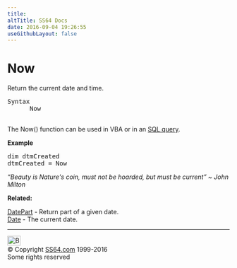 ```yaml
---
title:
altTitle: SS64 Docs
date: 2016-09-04 19:26:55
useGithubLayout: false
---
```

<!-- #BeginLibraryItem "/Library/head_access.lbi" --><!-- #EndLibraryItem --><h1>Now</h1>
<p>  Return the current date and time.</p>
<pre>Syntax
      Now

</pre>
<p>The Now() function can be used in VBA or in an <a href="syntax-functions.html">SQL query</a>.</p>
<p><b>Example</b></p>
<pre>dim dtmCreated
dtmCreated = Now</pre>
<p class="quote"><i>“Beauty is Nature's coin, must not be hoarded, but must be current” ~ John Milton</i></p>
<p><b>Related:</b></p>
<p><a href="datepart.html">DatePart</a> - Return part of a given date.<br>
<a href="date.html">Date</a> - The current date.</p><!-- #BeginLibraryItem "/Library/foot_access.lbi" --><p>
<!-- access -->

<hr>
<div id="bl" class="footer"><a href="now.html#"><img src="../images/top.png" width="30" height="22" alt="Back to the Top"></a></div>
<div id="br" class="footer, tagline">© Copyright <a href="../index.html">SS64.com</a> 1999-2016<br>
Some rights reserved</div><!-- #EndLibraryItem -->

